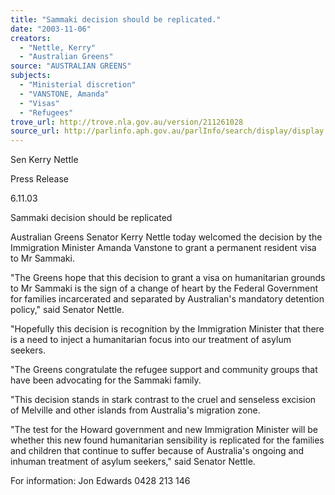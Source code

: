 ```yaml
---
title: "Sammaki decision should be replicated."
date: "2003-11-06"
creators:
  - "Nettle, Kerry"
  - "Australian Greens"
source: "AUSTRALIAN GREENS"
subjects:
  - "Ministerial discretion"
  - "VANSTONE, Amanda"
  - "Visas"
  - "Refugees"
trove_url: http://trove.nla.gov.au/version/211261028
source_url: http://parlinfo.aph.gov.au/parlInfo/search/display/display.w3p;query=Id%3A%22media/pressrel/H3VA6%22
---
```


 Sen Kerry Nettle   

 

 

 Press Release 

 6.11.03 

 

 

 Sammaki decision should be replicated   

 

 

 

 Australian Greens Senator Kerry Nettle today welcomed the decision by the  Immigration Minister Amanda Vanstone to grant a permanent resident visa to Mr  Sammaki.   

 "The Greens hope that this decision to grant a visa on humanitarian grounds to  Mr Sammaki is the sign of a change of heart by the Federal Government for  families incarcerated and separated by Australian's mandatory detention policy,"  said Senator Nettle.   

 "Hopefully this decision is recognition by the Immigration Minister that there is a  need to inject a humanitarian focus into our treatment of asylum seekers.   

 "The Greens congratulate the refugee support and community groups that have  been advocating for the Sammaki family.   

 "This decision stands in stark contrast to the cruel and senseless excision of  Melville and other islands from Australia's migration zone.   

 "The test for the Howard government and new Immigration Minister will be  whether this new found humanitarian sensibility is replicated for the families and  children that continue to suffer because of Australia's ongoing and inhuman  treatment of asylum seekers," said Senator Nettle.   

 

 For information: Jon Edwards 0428 213 146   

 

